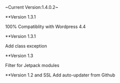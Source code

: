 ~Current Version:1.4.0.2~

**Version 1.3.1

100% Compatiblity with Wordpress 4.4

**Version 1.3.1

Add class exception

**Version 1.3

Filter for Jetpack modules

**Version 1.2 and SSL
Add auto-updater from Github
